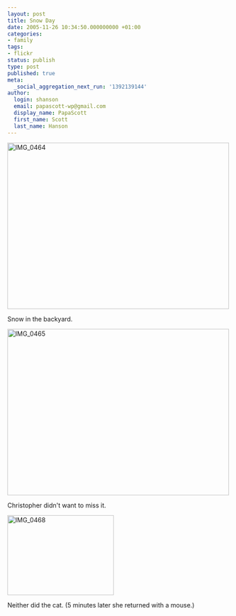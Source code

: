 ```yaml
---
layout: post
title: Snow Day
date: 2005-11-26 10:34:50.000000000 +01:00
categories:
- family
tags:
- flickr
status: publish
type: post
published: true
meta:
  _social_aggregation_next_run: '1392139144'
author:
  login: shanson
  email: papascott-wp@gmail.com
  display_name: PapaScott
  first_name: Scott
  last_name: Hanson
---
```

<p><a href="http://www.flickr.com/photos/papascott/67041035/" title="Photo Sharing"><img src="https://static.flickr.com/25/67041035_86d8e3fa67.jpg" width="500" height="375" alt="IMG_0464" /></a></p>
<p>Snow in the backyard.</p>
<p><a href="http://www.flickr.com/photos/papascott/67040805/" title="Photo Sharing"><img src="https://static.flickr.com/31/67040805_741531696d.jpg" width="500" height="375" alt="IMG_0465" /></a></p>
<p>Christopher didn't want to miss it.</p>
<p><a href="http://www.flickr.com/photos/papascott/67040158/" title="Photo Sharing"><img src="https://static.flickr.com/25/67040158_a84cfdbd59_m.jpg" width="240" height="180" alt="IMG_0468" /></a></p>
<p>Neither did the cat. (5 minutes later she returned with a mouse.)</p>
